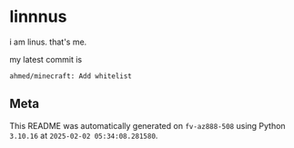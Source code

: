# linnnus

i am linus. that's me.

my latest commit is

```
ahmed/minecraft: Add whitelist
```

## Meta

This README was automatically generated on `fv-az888-508` using Python
`3.10.16` at `2025-02-02 05:34:08.281580`.
